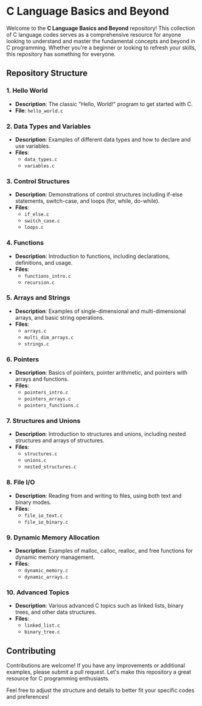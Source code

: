 # C Language Basics and Beyond

Welcome to the **C Language Basics and Beyond** repository! This collection of C language codes serves as a comprehensive resource for anyone looking to understand and master the fundamental concepts and beyond in C programming. Whether you're a beginner or looking to refresh your skills, this repository has something for everyone.

## Repository Structure

### 1. Hello World
- **Description**: The classic "Hello, World!" program to get started with C.
- **File**: `hello_world.c`

### 2. Data Types and Variables
- **Description**: Examples of different data types and how to declare and use variables.
- **Files**: 
  - `data_types.c`
  - `variables.c`

### 3. Control Structures
- **Description**: Demonstrations of control structures including if-else statements, switch-case, and loops (for, while, do-while).
- **Files**:
  - `if_else.c`
  - `switch_case.c`
  - `loops.c`

### 4. Functions
- **Description**: Introduction to functions, including declarations, definitions, and usage.
- **Files**:
  - `functions_intro.c`
  - `recursion.c`

### 5. Arrays and Strings
- **Description**: Examples of single-dimensional and multi-dimensional arrays, and basic string operations.
- **Files**:
  - `arrays.c`
  - `multi_dim_arrays.c`
  - `strings.c`

### 6. Pointers
- **Description**: Basics of pointers, pointer arithmetic, and pointers with arrays and functions.
- **Files**:
  - `pointers_intro.c`
  - `pointers_arrays.c`
  - `pointers_functions.c`

### 7. Structures and Unions
- **Description**: Introduction to structures and unions, including nested structures and arrays of structures.
- **Files**:
  - `structures.c`
  - `unions.c`
  - `nested_structures.c`

### 8. File I/O
- **Description**: Reading from and writing to files, using both text and binary modes.
- **Files**:
  - `file_io_text.c`
  - `file_io_binary.c`

### 9. Dynamic Memory Allocation
- **Description**: Examples of malloc, calloc, realloc, and free functions for dynamic memory management.
- **Files**:
  - `dynamic_memory.c`
  - `dynamic_arrays.c`

### 10. Advanced Topics
- **Description**: Various advanced C topics such as linked lists, binary trees, and other data structures.
- **Files**:
  - `linked_list.c`
  - `binary_tree.c`

## Contributing

Contributions are welcome! If you have any improvements or additional examples, please submit a pull request. Let's make this repository a great resource for C programming enthusiasts.

Feel free to adjust the structure and details to better fit your specific codes and preferences!
